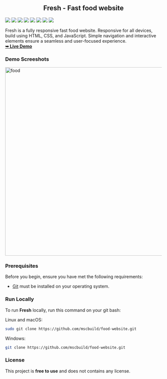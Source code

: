   <h2 align="center">Fresh - Fast food website</h2>
  
 ![](https://komarev.com/ghpvc/?username=mscbuild) 
 ![](https://img.shields.io/github/license/mscbuild/food-website) 
 ![](https://img.shields.io/github/repo-size/mscbuild/food-website)
![](https://img.shields.io/badge/PRs-Welcome-green)
![](https://img.shields.io/badge/code%20style-html-green)
![](https://img.shields.io/github/stars/mscbuild)
![](https://img.shields.io/badge/Topic-Github-lighred)
![](https://img.shields.io/website?url=https%3A%2F%2Fgithub.com%2Fmscbuild)

Fresh is a fully responsive fast food website. Responsive for all devices, build using HTML, CSS, and JavaScript. Simple navigation and interactive elements ensure a seamless and user-focused experience.
<br>
<a href="https://mscbuild.github.io/food-website/"><strong>➥ Live Demo</strong></a>
 

### Demo Screeshots
 <img width="1354" height="607" alt="food" src="https://github.com/user-attachments/assets/dfb7cfe6-1d0f-491f-9672-701a0832d24c" />


 
### Prerequisites

Before you begin, ensure you have met the following requirements:

* [Git](https://git-scm.com/downloads "Download Git") must be installed on your operating system.

### Run Locally

To run **Fresh** locally, run this command on your git bash:

Linux and macOS:

```bash
sudo git clone https://github.com/mscbuild/food-website.git
```

Windows:

```bash
git clone https://github.com/mscbuild/food-website.git
```

### License

This project is **free to use** and does not contains any license.
